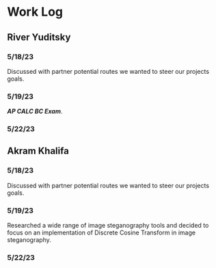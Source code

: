 # Work Log

## River Yuditsky

### 5/18/23

Discussed with partner potential routes we wanted to steer our projects goals.

### 5/19/23

___AP CALC BC Exam___.

### 5/22/23 


## Akram Khalifa

### 5/18/23

Discussed with partner potential routes we wanted to steer our projects goals.

### 5/19/23 

Researched a wide range of image steganography tools and decided to focus on an implementation of Discrete Cosine Transform in image steganography.

### 5/22/23 

